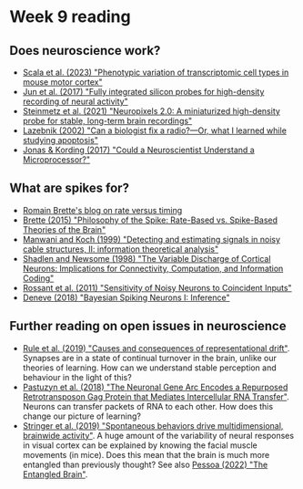 # Week 9 reading

## Does neuroscience work? 
* [Scala et al. (2023) "Phenotypic variation of transcriptomic cell types in mouse motor cortex"](https://doi.org/10.1038/s41586-020-2907-3)
* [Jun et al. (2017) "Fully integrated silicon probes for high-density recording of neural activity"](https://doi.org/10.1038/nature24636)
* [Steinmetz et al. (2021) "Neuropixels 2.0: A miniaturized high-density probe for stable, long-term brain recordings"](https://doi.org/10.1126/science.abf4588)
* [Lazebnik (2002) "Can a biologist fix a radio?—Or, what I learned while studying apoptosis"](https://doi.org/10.1016/S1535-6108(02)00133-2)
* [Jonas & Kording (2017) "Could a Neuroscientist Understand a Microprocessor?"](https://doi.org/10.1371/journal.pcbi.1005268)

## What are spikes for?
* [Romain Brette's blog on rate versus timing](http://romainbrette.fr/category/blog/rate-vs-timing/)
* [Brette (2015) "Philosophy of the Spike: Rate-Based vs. Spike-Based Theories of the Brain"](https://doi.org/10.3389/fnsys.2015.00151)
* [Manwani and Koch (1999) "Detecting and estimating signals in noisy cable structures, II: information theoretical analysis"](https://doi.org/10.1162/089976699300015981)
* [Shadlen and Newsome (1998) "The Variable Discharge of Cortical Neurons: Implications for Connectivity, Computation, and Information Coding"](https://doi.org/10.1523/JNEUROSCI.18-10-03870.1998)
* [Rossant et al. (2011) "Sensitivity of Noisy Neurons to Coincident Inputs"](https://doi.org/10.1523/JNEUROSCI.2482-11.2011)
* [Deneve (2018) "Bayesian Spiking Neurons I: Inference"](https://doi.org/10.1162/neco.2008.20.1.91)

## Further reading on open issues in neuroscience

* [Rule et al. (2019) "Causes and consequences of representational drift"](https://doi.org/10.1016/j.conb.2019.08.005). Synapses are in a state of continual turnover in the brain, unlike our theories of learning. How can we understand stable perception and behaviour in the light of this?
* [Pastuzyn et al. (2018) "The Neuronal Gene Arc Encodes a Repurposed Retrotransposon Gag Protein that Mediates Intercellular RNA Transfer"](https://doi.org/10.1016/j.cell.2017.12.024). Neurons can transfer packets of RNA to each other. How does this change our picture of learning?
* [Stringer et al. (2019) "Spontaneous behaviors drive multidimensional, brainwide activity"](https://doi.org/10.1126/science.aav7893). A huge amount of the variability of neural responses in visual cortex can be explained by knowing the facial muscle movements (in mice). Does this mean that the brain is much more entangled than previously thought? See also [Pessoa (2022) "The Entangled Brain"](https://mitpress.mit.edu/9780262544603/the-entangled-brain/).